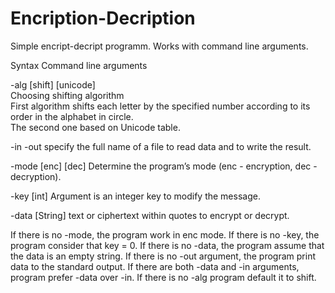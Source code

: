 # Encription-Decription
Simple encript-decript programm. Works with command line arguments.

Syntax 
Command line arguments

-alg [shift] [unicode] <br />
Choosing shifting algorithm <br />
First algorithm shifts each letter by the specified number according to its order in the alphabet in circle. <br />
The second one  based on Unicode table. <br />

-in 
-out 
specify the full name of a file to read data and to write the result.

-mode [enc] [dec]
Determine the program’s mode (enc - encryption, dec - decryption). 

-key [int]
Argument is an integer key to modify the message.

-data [String]
text or ciphertext within quotes to encrypt or decrypt.

If there is no -mode, the program work in enc mode.
If there is no -key, the program  consider that key = 0.
If there is no -data, the program assume that the data is an empty string.
If there is no -out argument, the program print data to the standard output.
If there are both -data and -in arguments, program prefer -data over -in.
If there is no -alg program default it to shift.
